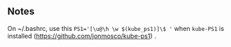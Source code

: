 ## Notes

On ~/.bashrc, use this `PS1='[\u@\h \w $(kube_ps1)]\$ '` when `kube-PS1` is installed (https://github.com/jonmosco/kube-ps1) .
